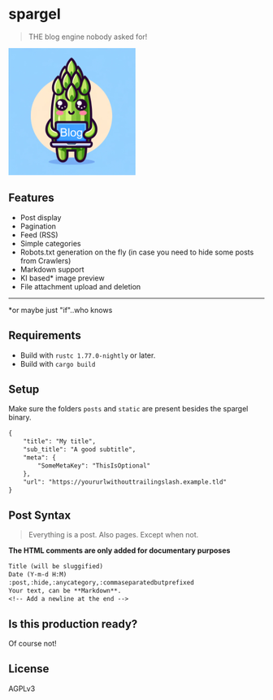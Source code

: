 # spargel

> THE blog engine nobody asked for!

![design/logo_small.png](design/logo_small.png)

## Features

- Post display
- Pagination
- Feed (RSS)
- Simple categories
- Robots.txt generation on the fly (in case you need to hide some posts from Crawlers)
- Markdown support
- KI based* image preview
- File attachment upload and deletion

---
*or maybe just "if"..who knows

## Requirements

- Build with `rustc 1.77.0-nightly` or later.
- Build with `cargo build`

## Setup 

Make sure the folders `posts` and `static` are present besides the spargel binary.

```
{
    "title": "My title",
    "sub_title": "A good subtitle",
    "meta": {
        "SomeMetaKey": "ThisIsOptional"
    },
    "url": "https://yoururlwithouttrailingslash.example.tld"
}

```

## Post Syntax

> Everything is a post. Also pages. Except when not.


**The HTML comments are only added for documentary purposes**

```
Title (will be sluggified)
Date (Y-m-d H:M)
:post,:hide,:anycategory,:commaseparatedbutprefixed
Your text, can be **Markdown**.
<!-- Add a newline at the end -->
```

## Is this production ready?

Of course not!

## License

AGPLv3